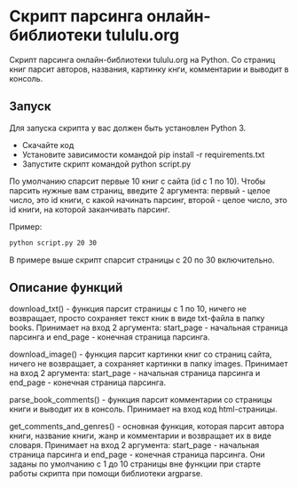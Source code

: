 # Скрипт парсинга онлайн-библиотеки tululu.org

Скрипт парсинга онлайн-библиотеки tululu.org на Python. Со страниц книг парсит авторов, названия, картинку кнги, комментарии и выводит в консоль.

## Запуск

Для запуска скрипта у вас должен быть установлен Python 3.

* Скачайте код
* Установите зависимости командой pip install -r requirements.txt
* Запустите скрипт командой python script.py

По умолчанию спарсит первые 10 книг с сайта (id с 1 по 10). 
Чтобы парсить нужные вам страниц, введите 2 аргумента: первый - целое число, это id книги, с какой начинать парсинг, второй - целое число, это id книги, на которой заканчивать парсинг.

Пример:

```bash
python script.py 20 30
```
В примере выше скрипт спарсит страницы с 20 по 30 включительно.

## Описание функций

download_txt() - функция парсит страницы с 1 по 10, ничего не возвращает, просто сохраняет текст кник в виде txt-файла в папку books. Принимает на вход 2 аргумента: start_page - начальная страница парсинга и end_page - конечная страница парсинга.

download_image() - функция парсит картинки книг со страниц сайта, ничего не возвращает, а сохраняет картинки в папку images. Принимает на вход 2 аргумента: start_page - начальная страница парсинга и end_page - конечная страница парсинга.

parse_book_comments() - функция парсит комментарии со страницы книги и выводит их в консоль. Принимает на вход код html-страницы.

get_comments_and_genres() - основная функция, которая парсит автора книги, название книги, жанр и комментарии и возвращает их в виде словаря. Принимает на вход 2 аргумента: start_page - начальная страница парсинга и end_page - конечная страница парсинга. Они заданы по умолчанию с 1 до 10 страницы вне функции при старте работы скрипта при помощи библиотеки argparse.
